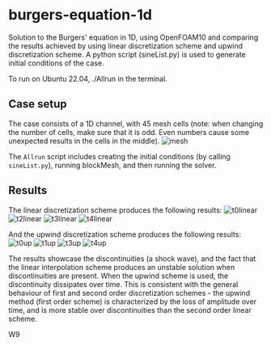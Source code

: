 # burgers-equation-1d
Solution to the Burgers' equation in 1D, using OpenFOAM10 and comparing the results achieved by using linear discretization scheme and upwind discretization scheme. A python script (sineList.py) is used to generate initial conditions of the case.

To run on Ubuntu 22.04, ./Allrun in the terminal.

## Case setup
The case consists of a 1D channel, with 45 mesh cells (note: when changing the number of cells, make sure that it is odd. Even numbers cause some unexpected results in the cells in the middle).
![mesh](https://github.com/nuenen313/burgers-equation-1d/assets/129689130/64ea610a-fb6c-41a2-942d-b4fadf5f1309)

The `Allrun` script includes creating the initial conditions (by calling `sineList.py`), running blockMesh, and then running the solver.

## Results
The linear discretization scheme produces the following results:
![t0linear](https://github.com/nuenen313/burgers-equation-1d/assets/129689130/0ed1b6f1-f570-4c13-a6dd-cab842f9a968)
![t2linear](https://github.com/nuenen313/burgers-equation-1d/assets/129689130/961670c1-2a9b-443f-834c-851e02a8ef07)
![t3linear](https://github.com/nuenen313/burgers-equation-1d/assets/129689130/d6cc3452-986d-41f4-9a01-fc8e53ddf041)
![t4linear](https://github.com/nuenen313/burgers-equation-1d/assets/129689130/79334ab4-52fb-4d3b-837d-cc62a72dc69d)

And the upwind discretization scheme produces the following results:
![t0up](https://github.com/nuenen313/burgers-equation-1d/assets/129689130/5f1e7d5c-01c9-46c4-b4b0-244b56127735)
![t1up](https://github.com/nuenen313/burgers-equation-1d/assets/129689130/99ea3bb4-a85d-45d8-9235-81c8c706a24e)
![t3up](https://github.com/nuenen313/burgers-equation-1d/assets/129689130/328ec96a-a5e8-43c1-9662-465965d9f1c1)
![t4up](https://github.com/nuenen313/burgers-equation-1d/assets/129689130/bb88d3e3-df74-4d61-a75d-196fbdb57078)

The results showcase the discontinuities (a shock wave), and the fact that the linear interpolation scheme produces an unstable solution when discontinuities are present. When the upwind scheme is used, the discontinuity dissipates over time. This is consistent with the general behaviour of first and second order discretization schemes - the upwind method (first order scheme) is characterized by the loss of amplitude over time, and is more stable over discontinuities than the second order linear scheme.



W9
